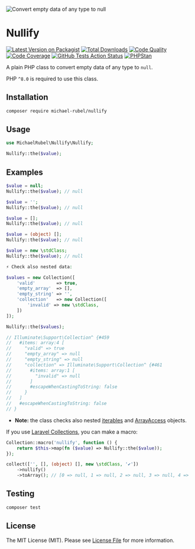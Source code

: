 ![Convert empty data of any type to null](https://user-images.githubusercontent.com/37669560/204819769-a4cf19ef-dec2-438a-aed7-b485206cb8e6.png)

# Nullify
[![Latest Version on Packagist](https://img.shields.io/packagist/v/michael-rubel/nullify.svg?style=flat-square&logo=packagist)](https://packagist.org/packages/michael-rubel/nullify)
[![Total Downloads](https://img.shields.io/packagist/dt/michael-rubel/nullify.svg?style=flat-square&logo=packagist)](https://packagist.org/packages/michael-rubel/nullify)
[![Code Quality](https://img.shields.io/scrutinizer/quality/g/michael-rubel/nullify.svg?style=flat-square&logo=scrutinizer)](https://scrutinizer-ci.com/g/michael-rubel/nullify/?branch=main)
[![Code Coverage](https://img.shields.io/scrutinizer/coverage/g/michael-rubel/nullify.svg?style=flat-square&logo=scrutinizer)](https://scrutinizer-ci.com/g/michael-rubel/nullify/?branch=main)
[![GitHub Tests Action Status](https://img.shields.io/github/workflow/status/michael-rubel/nullify/run-tests/main?style=flat-square&label=tests&logo=github)](https://github.com/michael-rubel/nullify/actions)
[![PHPStan](https://img.shields.io/github/workflow/status/michael-rubel/nullify/phpstan/main?style=flat-square&label=phpstan&logo=php)](https://github.com/michael-rubel/nullify/actions)

A plain PHP class to convert empty data of any type to `null`.

PHP `^8.0` is required to use this class.

## Installation

```bash
composer require michael-rubel/nullify
```

## Usage

```php
use MichaelRubel\Nullify\Nullify;

Nullify::the($value);
```

## Examples
```php
$value = null;
Nullify::the($value); // null

$value = '';
Nullify::the($value); // null

$value = [];
Nullify::the($value); // null

$value = (object) [];
Nullify::the($value); // null

$value = new \stdClass;
Nullify::the($value); // null

⚡ Check also nested data:

$values = new Collection([
    'valid'        => true,
    'empty_array'  => [],
    'empty_string' => '',
    'collection'   => new Collection([
        'invalid' => new \stdClass,
    ])
]);

Nullify::the($values);

// Illuminate\Support\Collection^ {#459
//   #items: array:4 [
//     "valid" => true
//     "empty_array" => null
//     "empty_string" => null
//     "collection" => Illuminate\Support\Collection^ {#461
//       #items: array:1 [
//         "invalid" => null
//       ]
//       #escapeWhenCastingToString: false
//     }
//   ]
//   #escapeWhenCastingToString: false
// }
```

- **Note:** the class checks also nested [iterables](https://www.php.net/manual/en/function.is-iterable.php) and [ArrayAccess](https://www.php.net/manual/en/class.arrayaccess.php) objects.

If you use [Laravel Collections](https://laravel.com/docs/master/collections), you can make a macro:

```php
Collection::macro('nullify', function () {
    return $this->map(fn ($value) => Nullify::the($value));
});

collect(['', [], (object) [], new \stdClass, '✔'])
    ->nullify()
    ->toArray(); // [0 => null, 1 => null, 2 => null, 3 => null, 4 => '✔']
```

## Testing
```bash
composer test
```

## License
The MIT License (MIT). Please see [License File](LICENSE.md) for more information.
